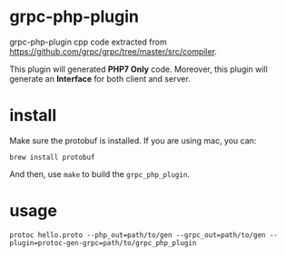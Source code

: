 # grpc-php-plugin

grpc-php-plugin cpp code extracted from <https://github.com/grpc/grpc/tree/master/src/compiler>.

This plugin will generated **PHP7 Only** code. Moreover, this plugin will generate
an **Interface** for both client and server.

# install
Make sure the protobuf is installed. If you are using mac, you can:
```
brew install protobuf
```

And then, use `make` to build the `grpc_php_plugin`.

# usage

```
protoc hello.proto --php_out=path/to/gen --grpc_out=path/to/gen --plugin=protoc-gen-grpc=path/to/grpc_php_plugin
```
